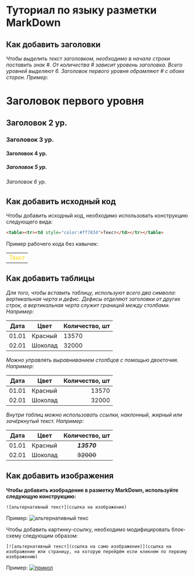# Туториал по языку разметки MarkDown

## Как добавить заголовки

*Чтобы выделить текст заголовком, необходимо в начале строки поставить знак #. 
От количества # зависит уровень заголовка. Всего уровней выделяют 6. 
Заголовок первого уровня обрамляют # с обоих сторон.
Пример:*
# Заголовок первого уровня #
## Заголовок 2 ур.
### Заголовок 3 ур.
#### Заголовок 4 ур.
##### Заголовок 5 ур.
###### Заголовок 6 ур.

## Как добавить исходный код

Чтобы добавить исходный код, необходимо использовать конструкцию следующего вида:
```html
<table><tr><td style="color:#ff7834">Текст</td></tr></table>
```
Пример рабочего кода без кавычек:
<table><tr><td style="color:#FFD700">Текст</td></tr></table>

## Как добавить таблицы

*Для того, чтобы вставить таблицу, используют всего два символа: вертикальная черта и дефис.
Дефисы отделяют заголовки от других строк, а вертикальная черта служит границей между столбами.
Например:*

|  Дата  |  Цвет   |  Количество, шт  |
| ------ | ------  | ---------------- |
| 01.01  | Красный | 13570            |
| 02.01  | Шоколад | 32000            |

*Можно управлять выравниванием столбцов с помощью двоеточия.
Например:*

|  Дата  |  Цвет   |  Количество, шт  |
| ------ | ------  | ----------------:|
| 01.01  | Красный | 13570            |
| 02.01  | Шоколад | 32000            |

*Внутри таблиц можно использовать ссылки, наклонный, жирный или зачёркнутый текст.
Например:*

|  Дата  |  Цвет   |  Количество, шт  |
| ------ | ------  | :--------------: |
| 01.01  | Красный | ***13570***      |
| 02.01  | Шоколад | ~~32000~~        |

## Как добавить изображения

**Чтобы добавить изобрадение в разметку MarkDown, используйте следующую конструкцию:**
```
![альтернативный текст](ссылка на изображение)
```
Пример:
![альтернативный текс](http://pro.radiomayak.ru/wp-content/uploads/2021/03/vetrovye-volny-1-scaled.jpg)

Чтобы добавить картинку-ссылку, необходимо модифицировать блок-схему следующим образом:

```
[![альтернативный текст](ссылка на само изображение)](ссылка на изображение или страницу, на которую перейдём если кликнем по первому изображению)
```
Пример:
[![прикол](https://images.zakupka.com/i3/firms/27/147/147088/pic_e81dfb7bb360609_700x3000_1.png)](https://www.youtube.com/watch?v=dQw4w9WgXcQ)

